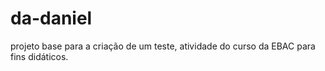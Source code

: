 # da-daniel
projeto base para a criação de um teste, atividade do curso da EBAC para fins didáticos.
